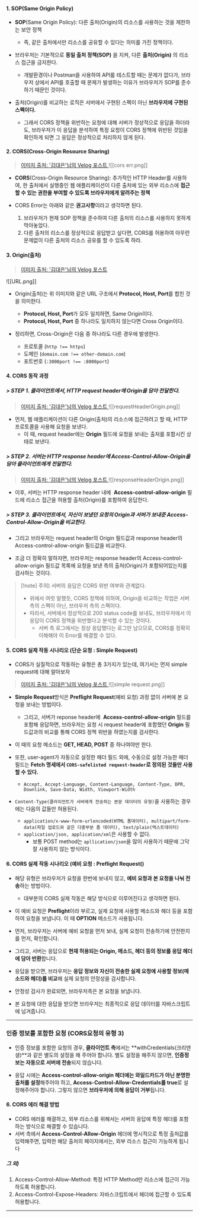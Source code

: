 
#### 1. SOP(Same Origin Policy)

- **SOP**(Same Origin Policy): 다른 출처(Origin)의 리소스를 사용하는 것을 제한하는 보안 정책
	- 즉, 같은 출처에서만 리소스를 공유할 수 있다는 의미를 가진 정책이다.

- 브라우저는 기본적으로 **동일 출처 정책(SOP)** 을 지켜, 다른 **출처(Origin)** 의 리소스 접근을 금지한다.
	- 개발환경이나 Postman을 사용하여 API를 테스트할 때는 문제가 없다가, 브라우저 상에서 API를 호출할 때 문제가 발생하는 이유가 브라우저가 SOP를 준수하기 때문인 것이다.

- 출처(Origin)를 비교하는 로직은 서버에서 구현된 스펙이 아닌 **브라우저에 구현된 스펙이다.**  
	- 그래서 CORS 정책을 위반하는 요청에 대해 서버가 정상적으로 응답을 하더라도, 브라우저가 이 응답을 분석하여 특정 요청이 CORS 정책에 위반된 것임을 확인하게 되면 그 응답은 정상적으로 처리하지 않게 된다.


#### 2. CORS(Cross-Origin Resource Sharing)

> [이미지 출처: '김대은'님의 Velog 포스트 ](https://etloveguitar.tistory.com/83)
![[cors err.png]]

- **CORS**(Cross-Origin Resource Sharing): 추가적인 HTTP Header를 사용하여, 한 출처에서 실행중인 웹 애플리케이션이 다른 출처에 있는 외부 리소스에 **접근할 수 있는 권한을 부여할 수 있도록 브라우저에게 알려주는 정책**

- CORS Error는 아래와 같은 **권고사항**이라고 생각하면 된다.
	1. 브라우저가 현재 SOP 정책을 준수하여 다른 출처의 리소스를 사용하지 못하게 막아놓았다.
	2. 다른 출처의 리소스를 정상적으로 응답받고 싶다면, CORS를 허용하여 아무런 문제없이 다른 출처의 리소스 공유를 할 수 있도록 하라.


#### 3. Origin(출처)

> [이미지 출처: '김대은'님의 Velog 포스트 ](https://etloveguitar.tistory.com/83)

![[URL.png]]
- Origin(출처)는 위 이미지와 같은 URL 구조에서 **Protocol, Host, Port**를 합친 것을 의미한다.
	- **Protocol, Host, Port**가 모두 일치하면, Same Origin이다.
	- **Protocol, Host, Port** 중 하나라도 일치하지 않는다면 Cross Origin이다.

- 정리하면, Cross-Origin은 다음 중 하나라도 다른 경우에 발생한다.
	- 프로토콜 (`http !== https`)
	- 도메인 (`domain.com !== other-domain.com`)
	- 포트번호 (`:3000port !== :8000port`)


#### 4. CORS 동작 과정

##### > STEP 1. 클라이언트에서, HTTP request header에 Origin을 담아 전달한다.

> [이미지 출처: '김대은'님의 Velog 포스트 ](https://etloveguitar.tistory.com/83)
![[requestHeaderOrigin.png]]
- 먼저, 웹 애플리케이션이 다른 Origin(출처)의 리소스에 접근하려고 할 때, HTTP 프로토콜을 사용해 요청을 보낸다.
	- 이 때, request header에는 **Origin** 필드에 요청을 보내는 출처를 포함시킨 상태로 보낸다.

##### > STEP 2. 서버는 HTTP response header에 Access-Control-Allow-Origin을 담아 클라이언트에게 전달한다.

> [이미지 출처: '김대은'님의 Velog 포스트 ](https://etloveguitar.tistory.com/83)
![[responseHeaderOrigin.png]]
- 이후, 서버는 HTTP response header 내에  **Access-control-allow-origin** 필드에 리소스 접근을 허용할 출처(Origin)를 포함하여 응답한다.

##### > STEP 3. 클라이언트에서, 자신이 보냈던 요청의 Origin과 서버가 보내준 Access-Control-Allow-Origin을 비교한다.

- 그리고 브라우저는 request header의 Origin 필드값과 response header의 Access-control-allow-origin 필드값을 비교한다.

- 조금 더 정확히 말하자면, 브라우저는 response header의 Access-control-allow-origin 필드값 목록에 요청을 보낸 측의 출처(Origin)가 포함되어있는지를 검사하는 것이다.

> [!note] 주의) 서버의 응답은 CORS 위반 여부와 관계없다.
> - 위에서 여럿 말했듯, CORS 정책에 의하여, Origin을 비교하는 작업은 서버 측의 스펙이 아닌, 브라우저 측의 스펙이다.
> - 따라서, 서버에서 정상적으로 200 status code를 보내도, 브라우저에서 이 응답이 CORS 정책을 위반했다고 분석할 수 있는 것이다.
> 	- 서버 측 로그에서는 정상 응답했다는 로그만 남으므로, CORS를 정확히 이해해야 이 Error를 해결할 수 있다.


#### 5. CORS 실제 작동 시나리오  (단순 요청 : Simple Request)

- CORS가 실질적으로 작동하는 유형은 총 3가지가 있는데, 여기서는 먼저 simple request에 대해 알아보자

> [이미지 출처: '김대은'님의 Velog 포스트 ](https://etloveguitar.tistory.com/83)
![[simple request.png]]


- **Simple Request**방식은 **Preflight Request**(예비 요청) 과정 없이 서버에 본 요청을 보내는 방법이다.
	- 그리고, 서버가 reponse header에  **Access-control-allow-origin** 필드를 포함해 응답하면, 브라우저는 요청 시 request header에 포함했던 **Origin** 필드값과의 비교를 통해 CORS 정책 위반을 하였는지를 검사한다.

- 이 때의 요청 메소드는 **GET, HEAD, POST** 중 하나여야만 한다.

- 또한, user-agent가 자동으로 설정한 헤더 필드 외에, 수동으로 설정 가능한 헤더 필드는 **Fetch 명세에서 `CORS-safelisted request-header`로 정의된 것들만 사용할 수 있다.**
	- `Accept, Accept-Language, Content-Language, Content-Type, DPR, Downlink, Save-Data, Width, Viewport-Width`

- `Content-Type(클라이언트가 서버에게 전송하는 본문 데이터의 유형)`을 사용하는 경우에는 다음의 값들만 허용된다.
	- `application/x-www-form-urlencoded(HTML 폼데이터), multipart/form-data(파일 업로드와 같은 다중부분 폼 데이터), text/plain(텍스트데이터)`
	- `application/json, application/xml`은 사용할 수 없다.
		- 보통 POST method는 `apllication/json`을 많이 사용하기 때문에 그닥 잘 사용하지 않는 방식이다.


#### 6. CORS 실제 작동 시나리오 (예비 요청 : Preflight Request()

- 해당 유형은 브라우저가 요청을 한번에 보내지 않고, **예비 요청과 본 요청을 나눠 전송**하는 방법이다.
	- 대부분의 CORS 실제 작동은 해당 방식으로 이루어진다고 생각하면 된다. 
    
- 이 예비 요청은 **Preflight**이라 부르고, 실제 요청에 사용할 메소드와 헤더 등을 포함하여 요청을 보냅니다. 이 때 **OPTION** 메소드가 사용됩니다.
    
- 먼저, 브라우저는 서버에 예비 요청을 먼저 보내, 실제 요청이 전송하기에 안전한지를 먼저, 확인합니다.
    
- 그리고, 서버는 응답으로 **현재 허용되는 Origin, 메소드, 헤더 등의 정보를 응답 헤더에 담아 반환**합니다.
    
- 응답을 받으면, 브라우저는 **응답 정보와 자신이 전송한 실제 요청에 사용할 정보(메소드와 헤더)를 비교**해 실제 요청의 안정성을 검사합니다.
    
- 안정성 검사가 완료되면, 브라우저측은 본 요청을 보냅니다.
    
- 본 요청에 대한 응답을 받으면 브라우저는 최종적으로 응답 데이터를 자바스크립트에 넘겨줍니다.
    

---

### 인증 정보를 포함한 요청 (CORS요청의 유형 3)


- 인증 정보를 포함한 요청의 경우, **클라이언트 측**에서는 **withCredentials(크리덴셜)**과 같은 별도의 설정을 해 주어야 합니다. 별도 설정을 해주지 않으면, **인증정보는 자동으로 서버에 전송**되지 않습니다.
    
- 응답 시에는 **Access-control-allow-origin 헤더에는 와일드카드가 아닌 분명한 출처를 설정**해주어야 하고, **Access-Control-Allow-Credentials를 true**로 설정해주어야 합니다. 그렇지 않으면 **브라우저에 의해 응답이 거부**됩니다.








#### 6. CORS 에러 해결 방법


- CORS 에러를 해결하고, 외부 리소스를 위해서는 서버의 응답에 특정 헤더를 포함하는 방식으로 해결할 수 있습니다.
- 서버 측에서 **Access-Control-Allow-Origin** 헤더에 명시적으로 특정 출처값를 입력해주면, 입력한 해당 출처의 페이지에서는, 외부 리소스 접근이 가능하게 됩니다


##### **그 외)**


1. Access-Control-Allow-Method: 특정 HTTP Method만 리소스에 접근이 가능하도록 허용합니다.
2. Access-Control-Expose-Headers: 자바스크립트에서 헤더에 접근할 수 있도록 허용합니다.

---


